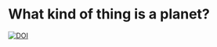 # What kind of thing is a planet?

[![DOI](https://zenodo.org/badge/339255399.svg)](https://zenodo.org/badge/latestdoi/339255399)